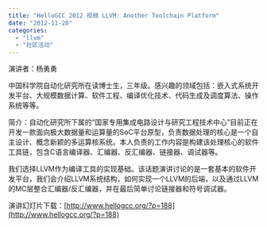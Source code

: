 ```yaml
---
title: "HelloGCC 2012 视频 LLVM: Another Toolchain Platform"
date: "2012-11-28"
categories: 
  - "llvm"
  - "社区活动"
---
```


演讲者：杨勇勇

中国科学院自动化研究所在读博士生，三年级。感兴趣的领域包括：嵌入式系统开发平台、大规模数据计算、软件工程、编译优化技术、代码生成及调度算法、操作系统等等。

简介：自动化研究所下属的“国家专用集成电路设计与研究工程技术中心”目前正在开发一款面向极大数据量和运算量的SoC平台原型，负责数据处理的核心是一个自主设计、概念新颖的多运算核系统。本人负责的工作内容是构建该处理核心的软件工具链，包含C语言编译器、汇编器、反汇编器、链接器、调试器等。

我们选择LLVM作为编译工具的实现基础。该话题演讲讨论的是一套基本的软件开发平台，我们会介绍LLVM系统结构，如何实现一个LLVM的后端，以及通过LLVM的MC层整合汇编器/反汇编器，并在最后简单讨论链接器和符号调试器。

演讲幻灯片下载：[http://www.hellogcc.org/?p=188](http://www.hellogcc.org/?p=188)
